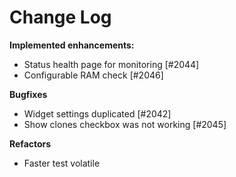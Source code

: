 # Change Log

**Implemented enhancements:**

- Status health page for monitoring [\#2044]
- Configurable RAM check [\#2046]

**Bugfixes**

- Widget settings duplicated [\#2042]
- Show clones checkbox was not working [\#2045]

**Refactors**

- Faster test volatile
